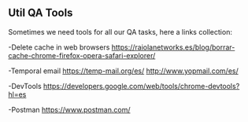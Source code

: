 ## Util QA Tools

Sometimes we need tools for all our QA tasks, here a links collection:

-Delete cache in web browsers
https://raiolanetworks.es/blog/borrar-cache-chrome-firefox-opera-safari-explorer/

-Temporal email
https://temp-mail.org/es/
http://www.yopmail.com/es/

-DevTools 
https://developers.google.com/web/tools/chrome-devtools?hl=es

-Postman
https://www.postman.com/


